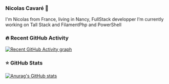 ### Nicolas Cavaré 👋

I'm Nicolas from France, living in Nancy, FullStack developper
I’m currently working on Tall Stack and FilamentPhp and PowerShell 
 

### 🔥 Recent GitHub Activity

[![ Recent GitHub Activity graph](https://github-readme-activity-graph.cyclic.app/graph?username=ncavare&theme=tokyo-night)](https://github.com/ashutosh00710/github-readme-activity-graph)



### ⭐ GitHub Stats

[![Anurag's GitHub stats](https://github-readme-stats.vercel.app/api?username=ncavare&count_private=true&show_icons=true)](https://github.com/anuraghazra/github-readme-stats)
